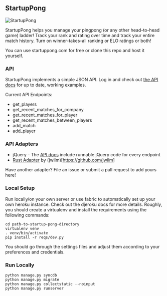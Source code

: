 StartupPong
-----------

![StartupPong](http://startuppong.com/static/img/techpong_ladder_frame.png)

StartupPong helps you manage your pingpong (or any other head-to-head game) ladder! Track your rank and rating over time and track your entire match history. Turn on winner-takes-all ranking or ELO ratings or both!

You can use startuppong.com for free or clone this repo and host it yourself.

### API

StartupPong implements a simple JSON API. Log in and check out [the API docs](http://www.startuppong.com/api/latest/docs/) for up to date, working examples.

Current API Endpoints:
- get_players
- get_recent_matches_for_company
- get_recent_matches_for_player
- get_recent_matches_between_players
- add_match
- add_player

### API Adapters
- jQuery - The [API docs](http://www.startuppong.com/api/latest/docs) include runnable jQuery code for every endpoint
- [Rust Adapter](https://github.com/jwilm/startuppong-client-rs) by (jwilm)[https://github.com/jwilm]

Have another adapter? File an issue or submit a pull request to add yours here!


### Local Setup

Run locally/on your own server or use fabric to automatically set up your own heroku instance. Check out the djeroku docs for more details. Roughly, you should create a virtualenv and install the requirements using the following commands:

```
cd path-to-startup-pong-directory
virtualenv venv
. venv/bin/activate
pip install -r reqs/dev.py
```

You should go through the settings files and adjust them according to your preferences and credentials.


### Run Locally
```
python manage.py syncdb
python manage.py migrate
python manage.py collectstatic --noinput
python manage.py runserver
```
